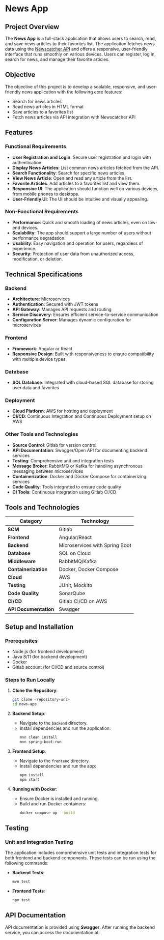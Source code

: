 # News App

## Project Overview
The **News App** is a full-stack application that allows users to search, read, and save news articles to their favorites list. The application fetches news data using the [Newscatcher API](https://newscatcherapi.com/) and offers a responsive, user-friendly interface that runs smoothly on various devices. Users can register, log in, search for news, and manage their favorite articles.

## Objective
The objective of this project is to develop a scalable, responsive, and user-friendly news application with the following core features:
- Search for news articles
- Read news articles in HTML format
- Save articles to a favorites list
- Fetch news articles via API integration with Newscatcher API

## Features

### Functional Requirements
- **User Registration and Login**: Secure user registration and login with authentication.
- **Display News Articles**: List common news articles fetched from the API.
- **Search Functionality**: Search for specific news articles.
- **View News Article**: Open and read any article from the list.
- **Favorite Articles**: Add articles to a favorites list and view them.
- **Responsive UI**: The application should function well on various devices, from mobile phones to desktops.
- **User-Friendly UI**: The UI should be intuitive and visually appealing.

### Non-Functional Requirements
- **Performance**: Quick and smooth loading of news articles, even on low-end devices.
- **Scalability**: The app should support a large number of users without performance degradation.
- **Usability**: Easy navigation and operation for users, regardless of experience.
- **Security**: Protection of user data from unauthorized access, modification, or deletion.

## Technical Specifications

### Backend
- **Architecture**: Microservices
- **Authentication**: Secured with JWT tokens
- **API Gateway**: Manages API requests and routing
- **Service Discovery**: Ensures efficient service-to-service communication
- **Configuration Server**: Manages dynamic configuration for microservices

### Frontend
- **Framework**: Angular or React
- **Responsive Design**: Built with responsiveness to ensure compatibility with multiple device types

### Database
- **SQL Database**: Integrated with cloud-based SQL database for storing user data and favorites

### Deployment
- **Cloud Platform**: AWS for hosting and deployment
- **CI/CD**: Continuous Integration and Continuous Deployment setup on AWS

### Other Tools and Technologies
- **Source Control**: Gitlab for version control
- **API Documentation**: Swagger/Open API for documenting backend services
- **Testing**: Comprehensive unit and integration tests
- **Message Broker**: RabbitMQ or Kafka for handling asynchronous messaging between microservices
- **Containerization**: Docker and Docker Compose for containerizing services
- **Code Quality**: Tools integrated to ensure code quality
- **CI Tools**: Continuous integration using Gitlab CI/CD

## Tools and Technologies
| Category               | Technology                        |
|------------------------|------------------------------------|
| **SCM**                | Gitlab                             |
| **Frontend**           | Angular/React                      |
| **Backend**            | Microservices with Spring Boot     |
| **Database**           | SQL on Cloud                       |
| **Middleware**         | RabbitMQ/Kafka                     |
| **Containerization**   | Docker, Docker Compose             |
| **Cloud**              | AWS                                |
| **Testing**            | JUnit, Mockito                     |
| **Code Quality**       | SonarQube                          |
| **CI/CD**              | Gitlab CI/CD on AWS                |
| **API Documentation**  | Swagger                            |

## Setup and Installation

### Prerequisites
- Node.js (for frontend development)
- Java 8/11 (for backend development)
- Docker
- Gitlab account (for CI/CD and source control)

### Steps to Run Locally

1. **Clone the Repository**:
    ```bash
    git clone <repository-url>
    cd news-app
    ```

2. **Backend Setup**:
    - Navigate to the `backend` directory.
    - Install dependencies and run the application:
      ```bash
      mvn clean install
      mvn spring-boot:run
      ```

3. **Frontend Setup**:
    - Navigate to the `frontend` directory.
    - Install dependencies and run the app:
      ```bash
      npm install
      npm start
      ```

4. **Running with Docker**:
    - Ensure Docker is installed and running.
    - Build and run Docker containers:
      ```bash
      docker-compose up --build
      ```

## Testing

### Unit and Integration Testing
The application includes comprehensive unit tests and integration tests for both frontend and backend components. These tests can be run using the following commands:

- **Backend Tests**:
    ```bash
    mvn test
    ```

- **Frontend Tests**:
    ```bash
    npm test
    ```

## API Documentation
API documentation is provided using **Swagger**. After running the backend service, you can access the documentation at:

